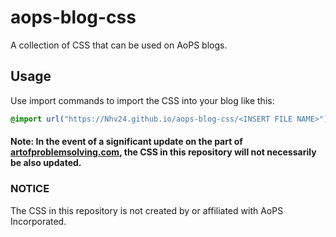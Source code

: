 # aops-blog-css
A collection of CSS that can be used on AoPS blogs.

## Usage
Use import commands to import the CSS into your blog like this:
```css
@import url("https://Nhv24.github.io/aops-blog-css/<INSERT FILE NAME>");
```

#### Note: In the event of a significant update on the part of [artofproblemsolving.com](https://www.artofproblemsolving.com), the CSS in this repository will not necessarily be also updated.

### NOTICE 
The CSS in this repository is not created by or affiliated with AoPS Incorporated.
